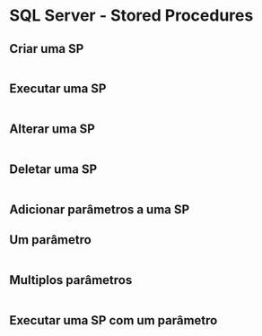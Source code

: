 # SQL Server - Stored Procedures

## Criar uma SP

~~~sql

~~~

## Executar uma SP

~~~sql

~~~

## Alterar uma SP

~~~sql

~~~

## Deletar uma SP

~~~sql

~~~

## Adicionar parâmetros a uma SP
##  Um parâmetro

~~~sql

~~~

##  Multiplos parâmetros

~~~sql

~~~

## Executar uma SP com um parâmetro

~~~sql

~~~

